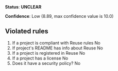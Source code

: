 **Status**: **UNCLEAR**

**Confidence**: Low (8.89, max confidence value is 10.0)

## Violated rules

1.  If a project is compliant with Reuse rules No
1.  If project's README has info about Reuse No
1.  If a project is registered in Reuse No
1.  If a project has a license No
1.  Does it have a security policy? No
